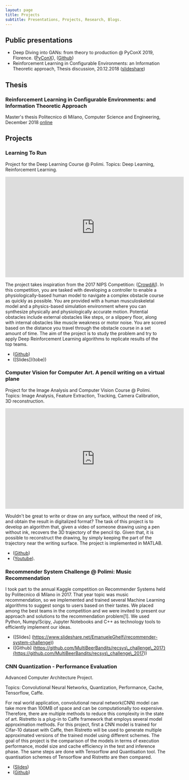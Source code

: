 ```yaml
---
layout: page
title: Projects
subtitle: Presentations, Projects, Research, Blogs.
---
```



## Public presentations

* Deep Diving into GANs: from theory to production @ PyConX 2019, Florence. ([PyConX](https://www.pycon.it/conference/talks/deep-diving-into-gans-form-theory-to-production)), ([Github](https://github.com/zurutech/gans-from-theory-to-production))
* Reinforcement Learning in Configurable Environments: an Information Theoretic approach, Thesis discussion, 20.12.2018 ([slideshare](https://www.slideshare.net/EmanueleGhelfi/reinforcement-learning-in-configurable-environments))

## Thesis

### Reinforcement Learning in Configurable Environments: and Information Theoretic Approach
Master's thesis
Politecnico di Milano, Computer Science and Engineering, December 2018
[online](https://www.politesi.polimi.it/handle/10589/144736)

## Projects

### Learning To Run
Project for the Deep Learning Course @ Polimi.
Topics: Deep Learning, Reinforcement Learning.
<iframe width="560" height="315" src="https://www.youtube.com/embed/HVOrhxypOGg" frameborder="0" allow="accelerometer; autoplay; encrypted-media; gyroscope; picture-in-picture" allowfullscreen></iframe>

The project takes inspiration from the 2017 NIPS Competition: ([CrowdAI](https://www.crowdai.org/challenges/nips-2017-learning-to-run}{https://www.crowdai.org/challenges/nips-2017-learning-to-run)).
In this competition, you are tasked with developing a controller to enable a physiologically-based human model to navigate a complex obstacle course as quickly as possible. You are provided with a human musculoskeletal model and a physics-based simulation environment where you can synthesize physically and physiologically accurate motion. Potential obstacles include external obstacles like steps, or a slippery floor, along with internal obstacles like muscle weakness or motor noise. You are scored based on the distance you travel through the obstacle course in a set amount of time.
The aim of the project is to study the problem and try to apply Deep Reinforcement Learning algorithms to replicate results of the top teams.

- ([Github](https://github.com/MultiBeerBandits/learning-to-run}{https://github.com/MultiBeerBandits/learning-to-run))
- ([Slides])(tobe))

### Computer Vision for Computer Art. A pencil writing on a virtual plane
Project for the Image Analysis and Computer Vision Course @ Polimi.
Topics: Image Analysis, Feature Extraction, Tracking, Camera Calibration, 3D reconstruction.

<iframe width="560" height="315" src="https://www.youtube.com/embed/U7XAzXeBx-U" frameborder="0" allow="accelerometer; autoplay; encrypted-media; gyroscope; picture-in-picture" allowfullscreen></iframe>

Wouldn't be great to write or draw on any surface, without the need of ink, and obtain the result in digitalized format? The task of this project is to develop an algorithm that, given a video of someone drawing using a pen without ink, recovers the 3D trajectory of the pencil tip.
Given that, it is possible to reconstruct the drawing, by simply keeping the part of the trajectory near the writing surface. 
The project is implemented in MATLAB.

- ([Github](https://github.com/EmilianoGagliardiEmanueleGhelfi/inkless-painting}{https://github.com/EmilianoGagliardiEmanueleGhelfi/inkless-painting))
- ([Youtube]({https://www.youtube.com/watch?v=U7XAzXeBx-U}{https://www.youtube.com/watch?v=U7XAzXeBx-U)).

### Recommender System Challenge @ Polimi: Music Recommendation
I took part to the annual Kaggle competition on Recommender Systems held by Politecnico di Milano in 2017. That year topic was music recommendation, so we implemented and trained several Machine Learning algorithms to suggest songs to users based on their tastes.
We placed among the best teams in the competition and we were invited to present our approach and solutions to the recommendation problem[1].
We used Python, Numpy/Scipy, Jupyter Notebooks and C++ as technology tools to efficiently implement our ideas.
- ([Slides] (https://www.slideshare.net/EmanueleGhelfi/recommender-system-challenge))
- ([Github] (https://github.com/MultiBeerBandits/recsys\_challenge\_2017}{https://github.com/MultiBeerBandits/recsys\_challenge\_2017))

### CNN Quantization - Performance Evaluation
Advanced Computer Architecture Project.

Topics: Convolutional Neural Networks, Quantization, Performance, Cache, Tensorflow, Caffe. 

For real world application, convolutional neural network(CNN) model can take more than 100MB of space and can be computationally too expensive. Therefore, there are multiple methods to reduce this complexity in the state of art. Ristretto is a plug-in to Caffe framework that employs several model approximation methods. For this project, first a CNN model is trained for Cifar-10 dataset with Caffe, then Ristretto will be used to generate multiple approximated versions of the trained model using different schemes. The goal of this project is the comparison of the models in terms of execution performance, model size and cache efficiency in the test and inference phase. The same steps are done with Tensorflow and Quantisation tool. The quantisation schemes of Tensorflow and Ristretto are then compared.

- ([Slides](https://www.slideshare.net/EmanueleGhelfi/cnn-quantization))
- ([Github](https://github.com/EmilianoGagliardiEmanueleGhelfi/CNN-compression-performance))
